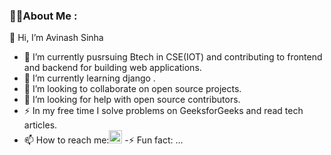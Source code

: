 

<!--
**avi4748sinha/avi4748sinha** is a ✨ _special_ ✨ repository because its `README.md` (this file) appears on your GitHub profile.-->

### 👩‍💻About Me :
👋 Hi, I’m Avinash Sinha 

- 🔭 I’m currently pusrsuing Btech in CSE(IOT) and contributing to frontend and backend for building web applications.
- 🌱 I’m currently learning django .
- 👯  I’m looking to collaborate on open source projects.
- 🤔 I’m looking for help with open source contributors.
- ⚡ In my free time I solve problems on GeeksforGeeks and read tech articles.
- 📫 How to reach me:<a href="https://www.linkedin.com/in/avinash-sinha-00938225a/"><img align="centre" src="https://raw.githubusercontent.com/yushi1007/yushi1007/main/images/linkedin.svg" alt="Yu Shi | LinkedIn" width="21px"/></a>
-⚡ Fun fact: ...

